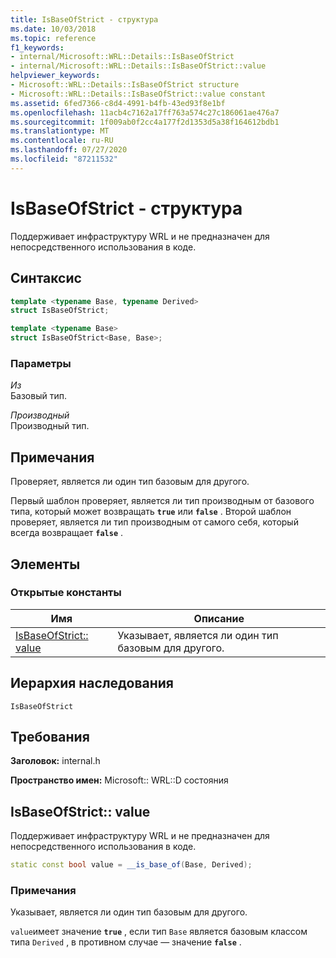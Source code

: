 ```yaml
---
title: IsBaseOfStrict - структура
ms.date: 10/03/2018
ms.topic: reference
f1_keywords:
- internal/Microsoft::WRL::Details::IsBaseOfStrict
- internal/Microsoft::WRL::Details::IsBaseOfStrict::value
helpviewer_keywords:
- Microsoft::WRL::Details::IsBaseOfStrict structure
- Microsoft::WRL::Details::IsBaseOfStrict::value constant
ms.assetid: 6fed7366-c8d4-4991-b4fb-43ed93f8e1bf
ms.openlocfilehash: 11acb4c7162a17ff763a574c27c186061ae476a7
ms.sourcegitcommit: 1f009ab0f2cc4a177f2d1353d5a38f164612bdb1
ms.translationtype: MT
ms.contentlocale: ru-RU
ms.lasthandoff: 07/27/2020
ms.locfileid: "87211532"
---
```

# <a name="isbaseofstrict-structure"></a>IsBaseOfStrict - структура

Поддерживает инфраструктуру WRL и не предназначен для непосредственного использования в коде.

## <a name="syntax"></a>Синтаксис

```cpp
template <typename Base, typename Derived>
struct IsBaseOfStrict;

template <typename Base>
struct IsBaseOfStrict<Base, Base>;
```

### <a name="parameters"></a>Параметры

*Из*<br/>
Базовый тип.

*Производный*<br/>
Производный тип.

## <a name="remarks"></a>Примечания

Проверяет, является ли один тип базовым для другого.

Первый шаблон проверяет, является ли тип производным от базового типа, который может возвращать **`true`** или **`false`** . Второй шаблон проверяет, является ли тип производным от самого себя, который всегда возвращает **`false`** .

## <a name="members"></a>Элементы

### <a name="public-constants"></a>Открытые константы

Имя                            | Описание
------------------------------- | --------------------------------------------------
[IsBaseOfStrict:: value](#value) | Указывает, является ли один тип базовым для другого.

## <a name="inheritance-hierarchy"></a>Иерархия наследования

`IsBaseOfStrict`

## <a name="requirements"></a>Требования

**Заголовок:** internal.h

**Пространство имен:** Microsoft:: WRL::D состояния

## <a name="isbaseofstrictvalue"></a><a name="value"></a>IsBaseOfStrict:: value

Поддерживает инфраструктуру WRL и не предназначен для непосредственного использования в коде.

```cpp
static const bool value = __is_base_of(Base, Derived);
```

### <a name="remarks"></a>Примечания

Указывает, является ли один тип базовым для другого.

`value`имеет значение **`true`** , если тип `Base` является базовым классом типа `Derived` , в противном случае — значение **`false`** .
